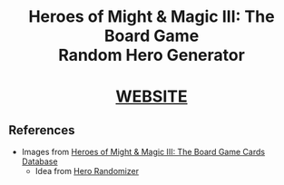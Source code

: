 <div align="center">
  <h1>Heroes of Might & Magic III: The Board Game<br>Random Hero Generator</h1>

  <h1><a href="https://homm3bgherorandomizer.streamlit.app/"> WEBSITE </a></h1>
</div>

## References
- Images from [Heroes of Might & Magic III: The Board Game Cards Database](https://github.com/Mirzipan/Homm3_BG_Database)
  - Idea from [Hero Randomizer](https://docs.google.com/spreadsheets/d/12g56okYDsYeYeFrcBB026EVDyDfjqxt5S90iQTqgCXY/edit?gid=0#gid=0)
